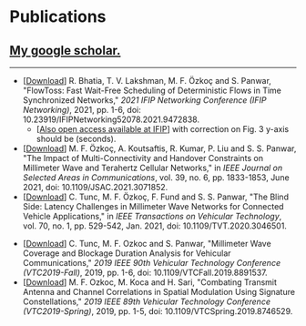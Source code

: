 
# Publications

## [My google scholar.](https://scholar.google.com/citations?user=XuVguUQAAAAJ&hl=en&oi=ao)

---

  *  \[[Download](https://ieeexplore.ieee.org/document/9472838)\] R. Bhatia, T. V. Lakshman, M. F. Özkoç and S. Panwar, "FlowToss: Fast Wait-Free Scheduling of Deterministic Flows in Time Synchronized Networks," *2021 IFIP Networking Conference (IFIP Networking)*, 2021, pp. 1-6, doi: 10.23919/IFIPNetworking52078.2021.9472838. 
     - \[[Also open access available at IFIP](https://dl.ifip.org/db/conf/networking/networking2021/1570720467.pdf)\] with correction on Fig. 3 y-axis should be (seconds).
  *  \[[Download](https://ieeexplore.ieee.org/document/9398856)\] M. F. Özkoç, A. Koutsaftis, R. Kumar, P. Liu and S. S. Panwar, "The Impact of Multi-Connectivity and Handover Constraints on Millimeter Wave and Terahertz Cellular Networks," in *IEEE Journal on Selected Areas in Communications*, vol. 39, no. 6, pp. 1833-1853, June 2021, doi: 10.1109/JSAC.2021.3071852.
  *  \[[Download](https://ieeexplore.ieee.org/document/9303460)\] C. Tunc, M. F. Özkoç, F. Fund and S. S. Panwar, "The Blind Side: Latency Challenges in Millimeter Wave Networks for Connected Vehicle Applications," in *IEEE Transactions on Vehicular Technology*, vol. 70, no. 1, pp. 529-542, Jan. 2021, doi: 10.1109/TVT.2020.3046501.
<!--   *  (https://www.sciencedirect.com/science/article/abs/pii/S1874490719306044) Spatial modulation with signature constellations for increased robustness to antenna and channel correlations -->
  *  \[[Download](https://ieeexplore.ieee.org/document/8891537)\] C. Tunc, M. F. Ozkoc and S. Panwar, "Millimeter Wave Coverage and Blockage Duration Analysis for Vehicular Communications," *2019 IEEE 90th Vehicular Technology Conference (VTC2019-Fall)*, 2019, pp. 1-6, doi: 10.1109/VTCFall.2019.8891537.
  *  \[[Download](https://ieeexplore.ieee.org/document/8746529)\] M. F. Ozkoc, M. Koca and H. Sari, "Combating Transmit Antenna and Channel Correlations in Spatial Modulation Using Signature Constellations," *2019 IEEE 89th Vehicular Technology Conference (VTC2019-Spring)*, 2019, pp. 1-5, doi: 10.1109/VTCSpring.2019.8746529.
